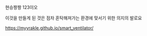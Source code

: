 현승짱짱 123이오

이것을 만들게 된 것은 점차 혼탁해져가는 환경에 맞서기 위한 의지의 발로요

https://myyrakle.github.io/smart_ventilator/
